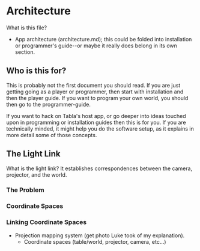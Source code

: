 # Architecture

What is this file?

- App architecture (architecture.md); this could be folded into installation or programmer's guide--or maybe it really does belong in its own section.
		
## Who is this for?

This is probably not the first document you should read. If you are just getting going as a player or programmer, then start with installation and then the player guide. If you want to program your own world, you should then go to the programmer-guide. 

If you want to hack on Tabla's host app, or go deeper into ideas touched upon in programming or installation guides then this is for you. If you are technically minded, it might help you do the software setup, as it explains in more detail some of those concepts. 

## The Light Link
 
What is the light link? It establishes correspondences between the camera, projector, and the world.

### The Problem

### Coordinate Spaces

### Linking Coordinate Spaces

- Projection mapping system (get photo Luke took of my explanation).
	- Coordinate spaces (table/world, projector, camera, etc...)